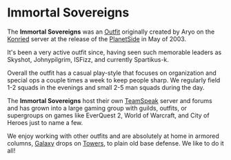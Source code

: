 # Immortal Sovereigns

The **Immortal Sovereigns** was an [Outfit](../../terminology/Outfit.md) originally
created by Aryo on the [Konried](../servers/Konried.md) server at the release of the
[PlanetSide](../../PlanetSide.md) in May of 2003.

It's been a very active outfit since, having seen such memorable leaders as
Skyshot, Johnypilgrim, ISFizz, and currently Spartikus-k.

Overall the outfit has a casual play-style that focuses on organization and
special ops a couple times a week to keep people sharp. We regularly field 1-2
squads in the evenings and small 2-5 man squads during the day.

The **Immortal Sovereigns** host their own [TeamSpeak](../TeamSpeak.md)
server and forums and has grown into a large gaming group with guilds, outfits,
or supergroups on games like EverQuest 2, World of Warcraft, and City of Heroes
just to name a few.

We enjoy working with other outfits and are absolutely at home in armored
columns, [Galaxy](../../vehicles/Galaxy.md) drops on
[Towers](../../locations/Towers.md), to plain old base defense. We like to do it
all!
